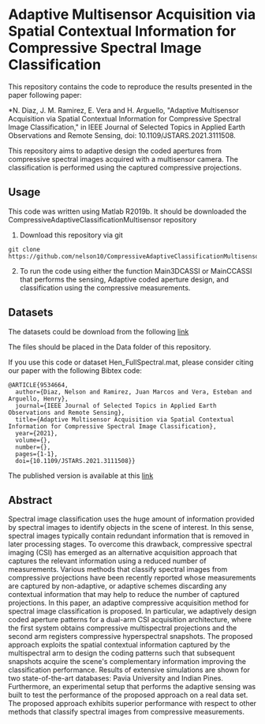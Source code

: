# Adaptive Multisensor Acquisition via Spatial Contextual Information for Compressive Spectral Image Classification

This repository contains the code to reproduce the results presented in the paper following paper:

*N. Diaz, J. M. Ramirez, E. Vera and H. Arguello, "Adaptive Multisensor Acquisition via Spatial Contextual Information for Compressive Spectral Image Classification," in IEEE Journal of Selected Topics in Applied Earth Observations and Remote Sensing, doi: 10.1109/JSTARS.2021.3111508.



This repository aims to adaptive design the coded apertures from compressive spectral images acquired with a multisensor camera. The classification is performed using the captured compressive projections.

## Usage

This code was written using Matlab R2019b. It should be downloaded the CompressiveAdaptiveClassificationMultisensor repository
1. Download this repository via git 
```
git clone https://github.com/nelson10/CompressiveAdaptiveClassificationMultisensor.git
```
2. To run the code using either the function Main3DCASSI or MainCCASSI that performs the sensing, Adaptive coded aperture design, and classification using the compressive measurements.


## Datasets

The datasets could be download from the following [link](http://www.ehu.eus/ccwintco/index.php/Hyperspectral_Remote_Sensing_Scenes)

The files should be placed in the Data folder of this repository.

If you use this code or dataset Hen_FullSpectral.mat, please consider citing our paper with the following Bibtex code:

```
@ARTICLE{9534664,
  author={Diaz, Nelson and Ramirez, Juan Marcos and Vera, Esteban and Arguello, Henry},
  journal={IEEE Journal of Selected Topics in Applied Earth Observations and Remote Sensing}, 
  title={Adaptive Multisensor Acquisition via Spatial Contextual Information for Compressive Spectral Image Classification}, 
  year={2021},
  volume={},
  number={},
  pages={1-1},
  doi={10.1109/JSTARS.2021.3111508}}
```

The published version is available at this [link](https://ieeexplore.ieee.org/document/9534664)

## Abstract

Spectral image classification uses the huge amount of information provided by spectral images to identify objects in the scene of interest. In this sense, spectral images typically contain redundant information that is removed in later processing stages. To overcome this drawback, compressive spectral imaging (CSI) has emerged as an alternative acquisition approach that captures the relevant information using a reduced number of measurements. Various methods that classify spectral images from compressive projections have been recently reported whose measurements are captured by non-adaptive, or adaptive schemes discarding any contextual information that may help to reduce the number of captured projections. In this paper, an adaptive compressive acquisition method for spectral image classification is proposed. In particular, we adaptively design coded aperture patterns for a dual-arm CSI acquisition architecture, where the first system obtains compressive multispectral projections and the second arm registers compressive hyperspectral snapshots. The proposed approach exploits the spatial contextual information captured by the multispectral arm to design the coding patterns such that subsequent snapshots acquire the scene's complementary information improving the classification performance. Results of extensive simulations are shown for two state-of-the-art databases: Pavia University and Indian Pines. Furthermore, an experimental setup that performs the adaptive sensing was built to test the performance of the proposed approach on a real data set. The proposed approach exhibits superior performance with respect to other methods that classify spectral images from compressive measurements.
